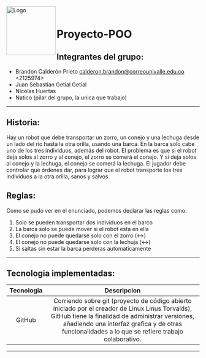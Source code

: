 <img align="left" alt="Logo" src="https://i.imgur.com/5uu6xkO.png" height="128"><br>

# Proyecto-POO

## Integrantes del grupo:

- Brandon Calderón Prieto <calderon.brandon@correounivalle.edu.co> <2125974>
- Juan Sebastian Getial Getial
- Nicolas Huertas
- Natico (pilar del grupo, la unica que trabajo)

---
## Historia:

Hay un robot que debe transportar un zorro, un conejo y una lechuga desde un lado del río hasta la otra orilla, usando una barca. En la barca solo cabe uno de los tres individuos, además del robot. El problema es que si el robot deja solos al zorro y al conejo, el zorro se comerá el conejo. Y si deja solos al conejo y la lechuga, el conejo se comerá la lechuga. El jugador debe controlar qué órdenes dar, para lograr que el robot transporte los tres individuos a la otra orilla, sanos y salvos.

## Reglas:

Como se pudo ver en el enunciado, podemos declarar las reglas como:  

1. Solo se pueden transportar dos individuos en el barco
2. La barca solo se puede mover si el robot esta en ella
3. El conejo no puede quedarse solo con el zorro (<->)
4. El conejo no puede quedarse solo con la lechuja (<->)
5. Si saltas sin estar la barca perderas automaticamente

---

## Tecnologia implementadas:

| Tecnologia       |                Descripcion                |
| :--------------: | :---------------------------------------: |
|   GitHub   | Corriendo sobre git (proyecto de código abierto iniciado por el creador de Linux Linus Torvalds), GitHub tiene la finalidad de administrar versiones, añadiendo una interfaz grafica y de otras funcionalidades a lo que se refiere trabajo colaborativo.|

---





